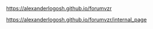 https://alexanderlogosh.github.io/forumvzr

https://alexanderlogosh.github.io/forumvzr/internal_page
